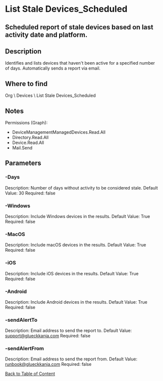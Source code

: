 # List Stale Devices_Scheduled

## Scheduled report of stale devices based on last activity date and platform.

## Description
Identifies and lists devices that haven't been active for a specified number of days.
Automatically sends a report via email.

## Where to find
Org \ Devices \ List Stale Devices_Scheduled

## Notes
Permissions (Graph):
- DeviceManagementManagedDevices.Read.All
- Directory.Read.All
- Device.Read.All
- Mail.Send

## Parameters
### -Days
Description: Number of days without activity to be considered stale.
Default Value: 30
Required: false

### -Windows
Description: Include Windows devices in the results.
Default Value: True
Required: false

### -MacOS
Description: Include macOS devices in the results.
Default Value: True
Required: false

### -iOS
Description: Include iOS devices in the results.
Default Value: True
Required: false

### -Android
Description: Include Android devices in the results.
Default Value: True
Required: false

### -sendAlertTo
Description: Email address to send the report to.
Default Value: support@glueckkanja.com
Required: false

### -sendAlertFrom
Description: Email address to send the report from.
Default Value: runbook@glueckkanja.com
Required: false


[Back to Table of Content](../../../README.md)

